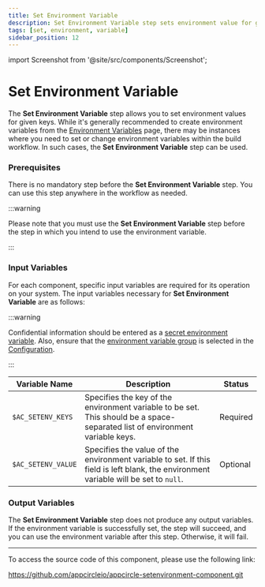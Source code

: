 ```yaml
---
title: Set Environment Variable
description: Set Environment Variable step sets environment value for given keys
tags: [set, environment, variable]
sidebar_position: 12
---
```


import Screenshot from '@site/src/components/Screenshot';

# Set Environment Variable

The **Set Environment Variable** step allows you to set environment values for given keys. While it's generally recommended to create environment variables from the [Environment Variables](https://docs.appcircle.io/environment-variables/) page, there may be instances where you need to set or change environment variables within the build workflow. In such cases, the **Set Environment Variable** step can be used.

### Prerequisites

There is no mandatory step before the **Set Environment Variable** step. You can use this step anywhere in the workflow as needed.

:::warning

Please note that you must use the **Set Environment Variable** step before the step in which you intend to use the environment variable.

:::

<Screenshot url='https://cdn.appcircle.io/docs/assets/set-environment-variable_1.png'/>

### Input Variables

For each component, specific input variables are required for its operation on your system. The input variables necessary for **Set Environment Variable** are as follows:

<Screenshot url='https://cdn.appcircle.io/docs/assets/set-environment-variable_2.png'/>

:::warning

Confidential information should be entered as a [secret environment variable](https://docs.appcircle.io/environment-variables/managing-variables#adding-key-and-text-based-value-pairs). Also, ensure that the [environment variable group](https://docs.appcircle.io/environment-variables/managing-variables#using-environment-variable-groups-in-builds) is selected in the [Configuration](https://docs.appcircle.io/build/build-process-management/build-profile-configuration/).

:::

| Variable Name      | Description                                                                                                     | Status   |
| ------------------ | --------------------------------------------------------------------------------------------------------------- | -------- |
| `$AC_SETENV_KEYS`  | Specifies the key of the environment variable to be set. This should be a space-separated list of environment variable keys.  | Required |
| `$AC_SETENV_VALUE` | Specifies the value of the environment variable to set. If this field is left blank, the environment variable will be set to `null`. | Optional |

### Output Variables

The **Set Environment Variable** step does not produce any output variables. If the environment variable is successfully set, the step will succeed, and you can use the environment variable after this step. Otherwise, it will fail.

---

To access the source code of this component, please use the following link:

https://github.com/appcircleio/appcircle-setenvironment-component.git